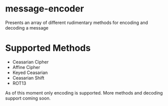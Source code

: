 # message-encoder
Presents an array of different rudimentary methods for encoding and decoding a message

# Supported Methods
+ Ceasarian Cipher
+ Affine Cipher
+ Keyed Ceasarian
+ Ceasarian Shift
+ ROT13

As of this moment only encoding is supported. More methods and decoding support coming soon.
